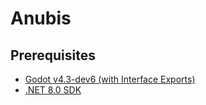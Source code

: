 # Anubis

## Prerequisites
- [Godot v4.3-dev6 (with Interface Exports)](https://github.com/poohcom1/godot/releases/tag/4.3-ie6)
- [.NET 8.0 SDK](https://dotnet.microsoft.com/download/dotnet/8.0)